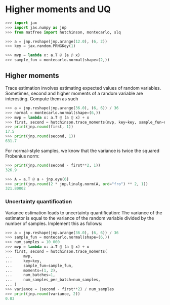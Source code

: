 # Higher moments and UQ

```python
>>> import jax
>>> import jax.numpy as jnp
>>> from matfree import hutchinson, montecarlo, slq

>>> a = jnp.reshape(jnp.arange(12.0), (6, 2))
>>> key = jax.random.PRNGKey(1)

>>> mvp = lambda x: a.T @ (a @ x)
>>> sample_fun = montecarlo.normal(shape=(2,))

```

## Higher moments

Trace estimation involves estimating expected values of random variables.
Sometimes, second and higher moments of a random variable are interesting.
Compute them as such

```python
>>> a = jnp.reshape(jnp.arange(36.0), (6, 6)) / 36
>>> normal = montecarlo.normal(shape=(6,))
>>> mvp = lambda x: a.T @ (a @ x) + x
>>> first, second = hutchinson.trace_moments(mvp, key=key, sample_fun=normal)
>>> print(jnp.round(first, 1))
17.5
>>> print(jnp.round(second, 1))
631.7

```

For normal-style samples, we know that the variance is twice the squared Frobenius norm:

```python
>>> print(jnp.round(second - first**2, 1))
326.9

>>> A = a.T @ a + jnp.eye(6)
>>> print(jnp.round(2 * jnp.linalg.norm(A, ord="fro") ** 2, 1))
321.80002

```


### Uncertainty quantification

Variance estimation leads to uncertainty quantification:
The variance of the estimator is equal to the variance of the random variable
divided by the number of samples.
Implement this as follows:

```python
>>> a = jnp.reshape(jnp.arange(36.0), (6, 6)) / 36
>>> sample_fun = montecarlo.normal(shape=(6,))
>>> num_samples = 10_000
>>> mvp = lambda x: a.T @ (a @ x) + x
>>> first, second = hutchinson.trace_moments(
...     mvp,
...     key=key,
...     sample_fun=sample_fun,
...     moments=(1, 2),
...     num_batches=1,
...     num_samples_per_batch=num_samples,
... )
>>> variance = (second - first**2) / num_samples
>>> print(jnp.round(variance, 2))
0.03

```
